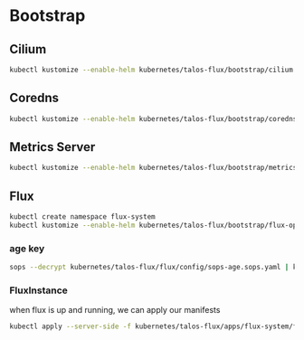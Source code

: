 # Bootstrap

## Cilium

```bash
kubectl kustomize --enable-helm kubernetes/talos-flux/bootstrap/cilium | kubectl apply -n kube-system -f -
```

## Coredns

```bash
kubectl kustomize --enable-helm kubernetes/talos-flux/bootstrap/coredns | kubectl apply -n kube-system -f -
```

## Metrics Server

```bash
kubectl kustomize --enable-helm kubernetes/talos-flux/bootstrap/metrics-server | kubectl apply -n kube-system -f -
```

## Flux

```bash
kubectl create namespace flux-system
kubectl kustomize --enable-helm kubernetes/talos-flux/bootstrap/flux-operator | kubectl apply -n flux-system -f -
```

### age key

```bash
sops --decrypt kubernetes/talos-flux/flux/config/sops-age.sops.yaml | kubectl apply -n flux-system -f -
```

### FluxInstance

when flux is up and running, we can apply our manifests

```bash
kubectl apply --server-side -f kubernetes/talos-flux/apps/flux-system/flux-operator/instance/flux-instance.yaml -n flux-system
```
